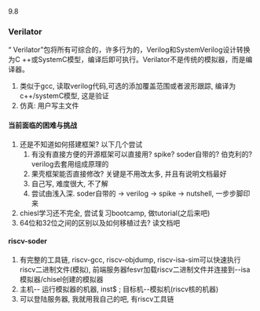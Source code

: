 9.8



### Verilator

“ Verilator”包将所有可综合的，许多行为的，Verilog和SystemVerilog设计转换为C ++或SystemC模型，编译后即可执行。Verilator不是传统的模拟器，而是编译器。

1. 类似于gcc, 读取verilog代码,可选的添加覆盖范围或者波形跟踪, 编译为c++/systemC模型, 这是验证
2. 仿真: 用户写主文件





#### 当前面临的困难与挑战

1. 还是不知道如何搭建框架? 以下几个尝试
   1. 有没有直接方便的开源框架可以直接用?  spike? soder自带的? 伯克利的?  verilog去套用组成原理的
   2. 果壳框架能否直接修改? 关键是不用改太多, 并且有说明文档最好
   3. 自己写, 难度很大, 不了解
   4. 尝试由浅入深.  soder自带的  -> verilog  -> spike  -> nutshell,  一步步脚印来
2. chiesl学习还不完全, 尝试复习bootcamp, 做tutorial(之后来吧)
3. 64位和32位之间的区别以及如何移植过去?   读文档吧



#### riscv-soder

1. 有完整的工具链, riscv-gcc, riscv-objdump,  riscv-isa-sim可以快速执行riscv二进制文件(模拟), 前端服务器fesvr加载riscv二进制文件并连接到--isa模拟器/chisel创建的模拟器
2. 主机-- 运行模拟器的机器, inst$  ;  目标机--模拟机(riscv核的机器)
3. 可以登陆服务器, 我就用我自己的吧, 有riscv工具链

